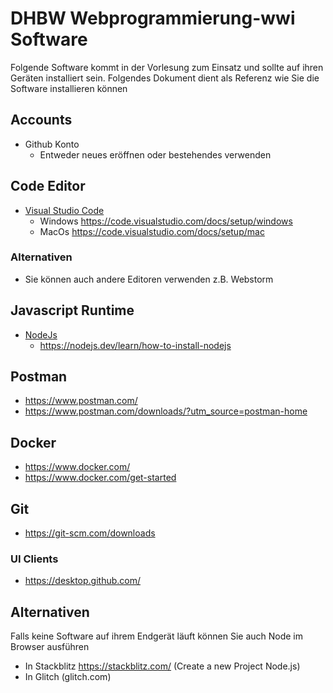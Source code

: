 # DHBW Webprogrammierung-wwi Software

Folgende Software kommt in der Vorlesung zum Einsatz und sollte auf ihren Geräten installiert sein. Folgendes Dokument dient als Referenz wie Sie die Software installieren können

## Accounts

* Github Konto 
  * Entweder neues eröffnen oder bestehendes verwenden

## Code Editor

* [Visual Studio Code](https://code.visualstudio.com/)
  * Windows https://code.visualstudio.com/docs/setup/windows
  * MacOs https://code.visualstudio.com/docs/setup/mac

### Alternativen

* Sie können auch andere Editoren verwenden z.B. Webstorm 

## Javascript Runtime  

* [NodeJs](https://nodejs.org/en/download/)
  * https://nodejs.dev/learn/how-to-install-nodejs

## Postman 

* https://www.postman.com/
* https://www.postman.com/downloads/?utm_source=postman-home 


## Docker

* https://www.docker.com/
* https://www.docker.com/get-started

## Git

* https://git-scm.com/downloads

### UI Clients

* https://desktop.github.com/


## Alternativen 

Falls keine Software auf ihrem Endgerät läuft können Sie auch Node im Browser ausführen 

* In Stackblitz https://stackblitz.com/ (Create a new Project Node.js)
* In Glitch (glitch.com)
 
